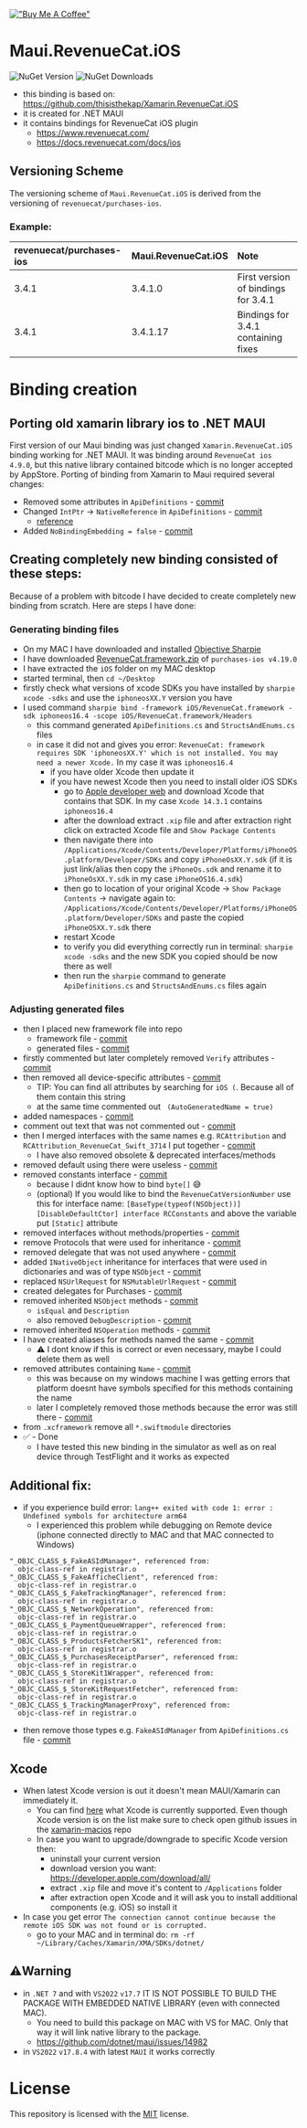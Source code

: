 [!["Buy Me A Coffee"](https://www.buymeacoffee.com/assets/img/custom_images/orange_img.png)](https://www.buymeacoffee.com/kebechet)

# Maui.RevenueCat.iOS
![NuGet Version](https://img.shields.io/nuget/v/Kebechet.Maui.RevenueCat.iOS)
![NuGet Downloads](https://img.shields.io/nuget/dt/Kebechet.Maui.RevenueCat.iOS)

- this binding is based on: https://github.com/thisisthekap/Xamarin.RevenueCat.iOS 
- it is created for .NET MAUI
- it contains bindings for RevenueCat iOS plugin
	- https://www.revenuecat.com/
	- https://docs.revenuecat.com/docs/ios

## Versioning Scheme
The versioning scheme of `Maui.RevenueCat.iOS` is derived from the versioning of `revenuecat/purchases-ios`.

### Example:
| revenuecat/purchases-ios | Maui.RevenueCat.iOS | Note |
|:--|:--|:--|
| 3.4.1 | 3.4.1.0 | First version of bindings for 3.4.1 |
| 3.4.1 | 3.4.1.17 | Bindings for 3.4.1 containing fixes |

# Binding creation

## Porting old xamarin library ios to .NET MAUI
First version of our Maui binding was just changed `Xamarin.RevenueCat.iOS` binding working for .NET MAUI. It was binding around `RevenueCat ios 4.9.0`, but this native library contained bitcode which is no longer accepted by AppStore.
Porting of binding from Xamarin to Maui required several changes:
- Removed some attributes in `ApiDefinitions` - [commit](https://github.com/Kebechet/Maui.RevenueCat.iOS/commit/5796f045bf6d8c591f8c5bc2afbb9535abd97bda)
- Changed `IntPtr` -> `NativeReference` in `ApiDefinitions` - [commit](https://github.com/Kebechet/Maui.RevenueCat.iOS/commit/2adb01ce19f4423588cd1b87a290067fc25c3593)
	- [reference](https://blog.ostebaronen.dk/2023/04/net6.0-migration.html#6-change-intptr-to-nativehandle-on-ios)
- Added `NoBindingEmbedding = false` - [commit](https://github.com/Kebechet/Maui.RevenueCat.iOS/commit/d88e24a8c4f36f1774c42801b482f8276d286b53)

## Creating completely new binding consisted of these steps:
Because of a problem with bitcode I have decided to create completely new binding from scratch. Here are steps I have done:

### Generating binding files
- On my MAC I have downloaded and installed [Objective Sharpie](https://learn.microsoft.com/en-us/xamarin/cross-platform/macios/binding/objective-sharpie/)
- I have downloaded [RevenueCat.framework.zip](https://github.com/RevenueCat/purchases-ios/releases/tag/4.19.0) of `purchases-ios v4.19.0`
- I have extracted the `iOS` folder on my MAC desktop
- started terminal, then `cd ~/Desktop`
- firstly check what versions of xcode SDKs you have installed by `sharpie xcode -sdks` and use the `iphoneosXX.Y` version you have
- I used command `sharpie bind -framework iOS/RevenueCat.framework -sdk iphoneos16.4 -scope iOS/RevenueCat.framework/Headers`
  - this command generated `ApiDefinitions.cs` and `StructsAndEnums.cs` files
  - in case it did not and gives you error: `RevenueCat: framework requires SDK 'iphoneosXX.Y' which is not installed. You may need a newer Xcode.` In my case it was `iphoneos16.4`
	- if you have older Xcode then update it
	- if you have newest Xcode then you need to install older iOS SDKs
	  - go to [Apple developer web](https://developer.apple.com/download/all/) and download Xcode that contains that SDK. In my case `Xcode 14.3.1` contains `iphoneos16.4`
	  - after the download extract `.xip` file and after extraction right click on extracted Xcode file and `Show Package Contents`
	  - then navigate there into `/Applications/Xcode/Contents/Developer/Platforms/iPhoneOS.platform/Developer/SDKs` and copy `iPhoneOsXX.Y.sdk` (if it is just link/alias then copy the `iPhoneOs.sdk` and rename it to `iPhoneOsXX.Y.sdk` in my case `iPhoneOS16.4.sdk`)
	  - then go to location of your original Xcode -> `Show Package Contents` -> navigate again to: `/Applications/Xcode/Contents/Developer/Platforms/iPhoneOS.platform/Developer/SDKs` and paste the copied `iPhoneOSXX.Y.sdk` there
	  - restart Xcode
	  - to verify you did everything correctly run in terminal: `sharpie xcode -sdks` and the new SDK you copied should be now there as well
	  - then run the `sharpie` command to generate  `ApiDefinitions.cs` and `StructsAndEnums.cs` files again

### Adjusting generated files
- then I placed new framework file into repo
  - framework file - [commit](https://github.com/Kebechet/Maui.RevenueCat.iOS/commit/f03da2c2a98c0ae5cae5492a9f9974191aa880d8)
  - generated files - [commit](https://github.com/Kebechet/Maui.RevenueCat.iOS/commit/761d75b3fe01309a54fde1c5a1382d357e2b11d2)
- firstly commented but later completely removed `Verify` attributes - [commit](https://github.com/Kebechet/Maui.RevenueCat.iOS/commit/471e867dccf15124e81bcd9d1943f6599563629f)
- then removed all device-specific attributes - [commit](https://github.com/Kebechet/Maui.RevenueCat.iOS/commit/5aa004565614ba65d19ef3d96724e015f1584b44)
  - TIP: You can find all attributes by searching for `iOS (`. Because all of them contain this string
  - at the same time commented out ` (AutoGeneratedName = true)` 
- added namespaces - [commit](https://github.com/Kebechet/Maui.RevenueCat.iOS/commit/09b545fc5f0f9bf2da8e328aa3b9757d7ed1f3c5)
- comment out text that was not commented out - [commit](https://github.com/Kebechet/Maui.RevenueCat.iOS/commit/bd79684d44e15f46cdd5225678e7bc52bfc746da)
- then I merged interfaces with the same names e.g. `RCAttribution` and `RCAttribution_RevenueCat_Swift_3714` I put together - [commit](https://github.com/Kebechet/Maui.RevenueCat.iOS/commit/43c996de81c8270b9783eadeea09ed557d6f8901)
  - I have also removed obsolete & deprecated interfaces/methods 
- removed default using there were useless - [commit](https://github.com/Kebechet/Maui.RevenueCat.iOS/commit/459fc5d4bf09a4dfaaa6122c841a307f54779915)
- removed constants interface - [commit](https://github.com/Kebechet/Maui.RevenueCat.iOS/commit/f794248fa9a524e83471526b5517d9f1046b8f04)
  - because I didnt know how to bind `byte[]` 😅
  - (optional) If you would like to bind the `RevenueCatVersionNumber` use this for interface name: `[BaseType(typeof(NSObject))] [DisableDefaultCtor] interface RCConstants` and above the variable put `[Static]` attribute
- removed interfaces without methods/properties - [commit](https://github.com/Kebechet/Maui.RevenueCat.iOS/commit/221c593836f6e5dd956466cafe7603585b73b932)
- remove Protocols that were used for inheritance - [commit](https://github.com/Kebechet/Maui.RevenueCat.iOS/commit/b614289e0dbc4edefb4c6c7e024ae1586a6ebf83)
- removed delegate that was not used anywhere - [commit](https://github.com/Kebechet/Maui.RevenueCat.iOS/commit/d408d99423226391f7b37f73791bad7fc4772326)
- added `INativeObject` inheritance for interfaces that were used in dictionaries and was of type `NSObject` - [commit](https://github.com/Kebechet/Maui.RevenueCat.iOS/commit/ea45d9555946887aa814fb470af45f616c89785d)
- replaced `NSUrlRequest` for `NSMutableUrlRequest` - [commit](https://github.com/Kebechet/Maui.RevenueCat.iOS/commit/df1bb5ef23fa7176f3cc4f2b6a4778dea7baa53b)
- created delegates for Purchases - [commit](https://github.com/Kebechet/Maui.RevenueCat.iOS/commit/464d0e3028fea089bdb133bc8575381087f9d294)
- removed inherited `NSObject` methods - [commit](https://github.com/Kebechet/Maui.RevenueCat.iOS/commit/5fd366f5eb58903b1788a3781a9f6d00a470f681)
  - `isEqual` and `Description` 
  - also removed `DebugDescription` - [commit](https://github.com/Kebechet/Maui.RevenueCat.iOS/commit/d3741f1ce23b4b46e1a0184b03baafd1ff715201)
- removed inherited `NSOperation` methods - [commit](https://github.com/Kebechet/Maui.RevenueCat.iOS/commit/1033aaca86e60519ea4b75ed3fe6d65ea3e456c4)
- I have created aliases for methods named the same - [commit](https://github.com/Kebechet/Maui.RevenueCat.iOS/commit/866a0fbbff26b942307c77dd54bd14ac81de572b)
  - ⚠️ I dont know if this is correct or even necessary, maybe I could delete them as well
- removed attributes containing `Name` - [commit](https://github.com/Kebechet/Maui.RevenueCat.iOS/commit/4aa727562d17829c742dcd6c2f51ba3c3cb836ff)
  - this was because on my windows machine I was getting errors that platform doesnt have symbols specified for this methods containing the name
  - later I completely removed those methods because the error was still there - [commit](https://github.com/Kebechet/Maui.RevenueCat.iOS/commit/3fcceeb6ff9d8207a3545f89ddf28639cb3c0f79)
- from `.xcframework` remove all `*.swiftmodule` directories
- ✅ - Done 
  - I have tested this new binding in the simulator as well as on real device through TestFlight and it works as expected
## Additional fix:
  - if you experience build error: `lang++ exited with code 1: error : Undefined symbols for architecture arm64`
    - I experienced this problem while debugging on Remote device (iphone connected directly to MAC and that MAC connected to Windows) 
  ```
  "_OBJC_CLASS_$_FakeASIdManager", referenced from:
    objc-class-ref in registrar.o
"_OBJC_CLASS_$_FakeAfficheClient", referenced from:
    objc-class-ref in registrar.o
"_OBJC_CLASS_$_FakeTrackingManager", referenced from:
    objc-class-ref in registrar.o
"_OBJC_CLASS_$_NetworkOperation", referenced from:
    objc-class-ref in registrar.o
"_OBJC_CLASS_$_PaymentQueueWrapper", referenced from:
    objc-class-ref in registrar.o
"_OBJC_CLASS_$_ProductsFetcherSK1", referenced from:
    objc-class-ref in registrar.o
"_OBJC_CLASS_$_PurchasesReceiptParser", referenced from:
    objc-class-ref in registrar.o
"_OBJC_CLASS_$_StoreKit1Wrapper", referenced from:
    objc-class-ref in registrar.o
"_OBJC_CLASS_$_StoreKitRequestFetcher", referenced from:
    objc-class-ref in registrar.o
"_OBJC_CLASS_$_TrackingManagerProxy", referenced from:
    objc-class-ref in registrar.o

  ```
  - then remove those types e.g. `FakeASIdManager` from `ApiDefinitions.cs` file - [commit](https://github.com/Kebechet/Maui.RevenueCat.iOS/commit/4aa727562d17829c742dcd6c2f51ba3c3cb836ff)

## Xcode
- When latest Xcode version is out it doesn't mean MAUI/Xamarin can immediately it.
  - You can find [here](https://github.com/xamarin/xamarin-macios/wiki) what Xcode is currently supported. Even though Xcode version is on the list make sure to check open github issues in the [xamarin-macios](https://github.com/xamarin/xamarin-macios) repo
  - In case you want to upgrade/downgrade to specific Xcode version then:
    - uninstall your current version
    - download version you want: https://developer.apple.com/download/all/
    - extract `.xip` file and move it's content to `/Applications` folder
    - after extraction open Xcode and it will ask you to install additional components (e.g. iOS) so install it
- In case you get error `The connection cannot continue because the remote iOS SDK was not found or is corrupted.`
  - go to your MAC and in terminal do: `rm -rf ~/Library/Caches/Xamarin/XMA/SDKs/dotnet/`

## ⚠️**Warning**
- in `.NET 7` and with `VS2022` `v17.7` IT IS NOT POSSIBLE TO BUILD THE PACKAGE WITH EMBEDDED NATIVE LIBRARY (even with connected MAC).
  - You need to build this package on MAC with VS for MAC. Only that way it will link native library to the package.
  - https://github.com/dotnet/maui/issues/14982
- in `VS2022` `v17.8.4` with latest `MAUI` it works correctly 

# License
This repository is licensed with the [MIT](LICENSE.txt) license.
